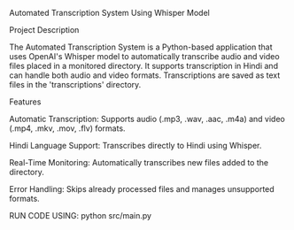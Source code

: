 Automated Transcription System Using Whisper Model

Project Description

The Automated Transcription System is a Python-based application that uses OpenAI's Whisper model to automatically transcribe audio and video files placed in a monitored directory. It supports transcription in Hindi and can handle both audio and video formats. Transcriptions are saved as text files in the 'transcriptions' directory.

Features

Automatic Transcription: Supports audio (.mp3, .wav, .aac, .m4a) and video (.mp4, .mkv, .mov, .flv) formats.

Hindi Language Support: Transcribes directly to Hindi using Whisper.

Real-Time Monitoring: Automatically transcribes new files added to the directory.

Error Handling: Skips already processed files and manages unsupported formats.  

RUN CODE USING:
python src/main.py

